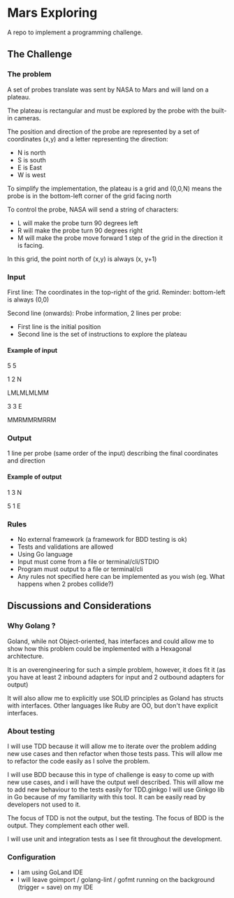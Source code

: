 # Mars Exploring
A repo to implement a programming challenge.

## The Challenge

### The problem

A set of probes translate was sent by NASA to Mars and will land on a plateau. 

The plateau is rectangular and must be explored by the probe with the built-in cameras.

The position and direction of the probe are represented by a set of coordinates (x,y) and a letter representing the direction:
- N is north
- S is south
- E is East
- W is west

To simplify the implementation, the plateau is a grid and (0,0,N) means the probe is in the bottom-left corner of the grid facing north

To control the probe, NASA will send a string of characters:
- L will make the probe turn 90 degrees left
- R will make the probe turn 90 degrees right
- M will make the probe move forward 1 step of the grid in the direction it is facing.

In this grid, the point north of (x,y) is always (x, y+1)

### Input

First line: The coordinates in the top-right of the grid. Reminder: bottom-left is always (0,0)

Second line (onwards): Probe information, 2 lines per probe:
- First line is the initial position
- Second line is the set of instructions to explore the plateau

#### Example of input

5 5

1 2 N

LMLMLMLMM

3 3 E

MMRMMRMRRM

### Output

1 line per probe (same order of the input) describing the final coordinates and direction

#### Example of output

1 3 N

5 1 E

### Rules
- No external framework (a framework for BDD testing is ok)
- Tests and validations are allowed
- Using Go language
- Input must come from a file or terminal/cli/STDIO
- Program must output to a file or terminal/cli 
- Any rules not specified here can be implemented as you wish (eg. What happens when 2 probes collide?) 

## Discussions and Considerations

### Why Golang ?

Goland, while not Object-oriented, has interfaces and could allow me to show how this problem could be implemented with a Hexagonal architecture. 

It is an overengineering for such a simple problem, however, it does fit it (as you have at least 2 inbound adapters for input and 2 outbound adapters for output)

It will also allow me to explicitly use SOLID principles as Goland has structs with interfaces. Other languages like Ruby are OO, but don't have explicit interfaces.

### About testing

I will use TDD because it will allow me to iterate over the problem adding new use cases and then refactor when those tests pass. 
This will allow me to refactor the code easily as I solve the problem.

I will use BDD because this in type of challenge is easy to come up with new use cases, and i will have the output well described. 
This will allow me to add new behaviour to the tests easily for TDD.ginkgo
I will use Ginkgo lib in Go because of my familiarity with this tool. It can be easily read by developers not used to it.

The focus of TDD is not the output, but the testing. The focus of BDD is the output. They complement each other well.

I will use unit and integration tests as I see fit throughout the development.

### Configuration

- I am using GoLand IDE
- I will leave goimport / golang-lint / gofmt running on the background (trigger = save) on my IDE